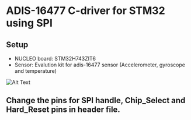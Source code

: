 # ADIS-16477 C-driver for STM32 using SPI


## Setup
* NUCLEO board: STM32H743ZIT6
* Sensor: Evalution kit for adis-16477 sensor (Accelerometer, gyroscope and temperature)

![Alt Text](./Pictures/board.png)


## Change the pins for SPI handle, Chip_Select and Hard_Reset pins in header file.


